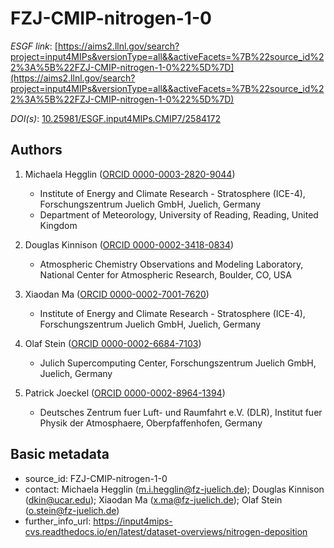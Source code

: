 # FZJ-CMIP-nitrogen-1-0

*ESGF link*: [https://aims2.llnl.gov/search?project=input4MIPs&versionType=all&&activeFacets=%7B%22source_id%22%3A%5B%22FZJ-CMIP-nitrogen-1-0%22%5D%7D](https://aims2.llnl.gov/search?project=input4MIPs&versionType=all&&activeFacets=%7B%22source_id%22%3A%5B%22FZJ-CMIP-nitrogen-1-0%22%5D%7D)

*DOI(s)*: [10.25981/ESGF.input4MIPs.CMIP7/2584172](https://doi.org/10.25981/ESGF.input4MIPs.CMIP7/2584172)

## Authors

1. Michaela Hegglin ([ORCID 0000-0003-2820-9044](https://orcid.org/0000-0003-2820-9044))
    - Institute of Energy and Climate Research - Stratosphere (ICE-4), Forschungszentrum Juelich GmbH, Juelich, Germany
    - Department of Meteorology, University of Reading, Reading, United Kingdom

2. Douglas Kinnison ([ORCID 0000-0002-3418-0834](https://orcid.org/0000-0002-3418-0834))
    - Atmospheric Chemistry Observations and Modeling Laboratory, National Center for Atmospheric Research, Boulder, CO, USA

3. Xiaodan Ma ([ORCID 0000-0002-7001-7620](https://orcid.org/0000-0002-7001-7620))
    - Institute of Energy and Climate Research - Stratosphere (ICE-4), Forschungszentrum Juelich GmbH, Juelich, Germany

4. Olaf Stein ([ORCID 0000-0002-6684-7103](https://orcid.org/0000-0002-6684-7103))
    - Julich Supercomputing Center, Forschungszentrum Juelich GmbH, Juelich, Germany

5. Patrick Joeckel ([ORCID 0000-0002-8964-1394](https://orcid.org/0000-0002-8964-1394))
    - Deutsches Zentrum fuer Luft- und Raumfahrt e.V. (DLR), Institut fuer Physik der Atmosphaere, Oberpfaffenhofen, Germany


## Basic metadata

- source_id: FZJ-CMIP-nitrogen-1-0
- contact: Michaela Hegglin (m.i.hegglin@fz-juelich.de); Douglas Kinnison (dkin@ucar.edu); Xiaodan Ma (x.ma@fz-juelich.de); Olaf Stein (o.stein@fz-juelich.de)
- further_info_url: https://input4mips-cvs.readthedocs.io/en/latest/dataset-overviews/nitrogen-deposition